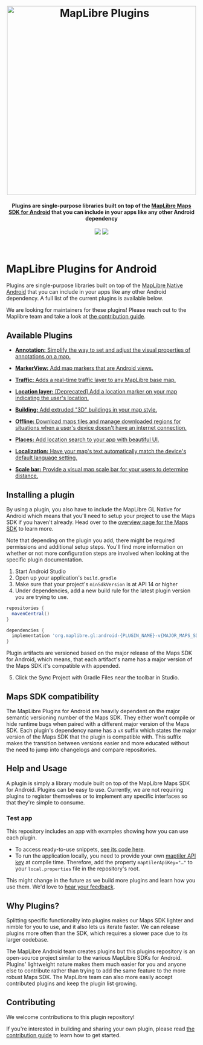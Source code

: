 <h1 align="center">
  <br>
  <img src="https://github.com/maplibre/maplibre-plugins-android/blob/main/.github/mlb-plugins-logo.png" alt="MapLibre Plugins" width="500">
</h1>

<h4 align="center">Plugins are single-purpose libraries built on top of the <a href="https://maplibre.org/maplibre-gl-native/android/api/">MapLibre Maps SDK for Android</a> that you can include in your apps like any other Android dependency</h4>

<p align="center">
  <a href="https://github.com/maplibre/maplibre-plugins-android/actions/workflows/ci.yml"><img src="https://github.com/maplibre/maplibre-plugins-android/actions/workflows/ci.yml/badge.svg" /></a>&nbsp;<a href="https://github.com/maplibre/maplibre-plugins-android/actions/workflows/release.yml"><img src="https://github.com/maplibre/maplibre-plugins-android/actions/workflows/release.yml/badge.svg" /></a>

</p>
<br>

# MapLibre Plugins for Android

Plugins are single-purpose libraries built on top of the [MapLibre Native Android](https://maplibre.org/maplibre-native/android/api/) that you can include in your apps like any other Android dependency. A full list of the current plugins is available below.

We are looking for maintainers for these plugins! Please reach out to the Maplibre team and take a look at [the contribution guide](https://github.com/maplibre/maplibre-plugins-android/blob/main/CONTRIBUTING.md).

## Available Plugins

* [**Annotation:** Simplify the way to set and adjust the visual properties of annotations on a map.](https://github.com/maplibre/maplibre-plugins-android/tree/main/plugin-annotation)

* [**MarkerView:** Add map markers that are Android views.](https://github.com/maplibre/maplibre-plugins-android/tree/main/plugin-markerview)

* [**Traffic:** Adds a real-time traffic layer to any MapLibre base map.](https://github.com/maplibre/maplibre-plugins-android/tree/main/plugin-traffic)

* [**Location layer:** [Deprecated] Add a location marker on your map indicating the user's location.](https://github.com/maplibre/maplibre-plugins-android/tree/main/plugin-locationlayer)

* [**Building:** Add extruded "3D" buildings in your map style.](https://github.com/maplibre/maplibre-plugins-android/tree/main/plugin-building)

* [**Offline:** Download maps tiles and manage downloaded regions for situations when a user's device doesn't have an internet connection.](https://github.com/maplibre/maplibre-plugins-android/tree/main/plugin-offline)

* [**Places:** Add location search to your app with beautiful UI.](https://github.com/maplibre/maplibre-plugins-android/tree/main/plugin-places)

* [**Localization:** Have your map's text automatically match the device's default language setting.](https://github.com/maplibre/maplibre-plugins-android/tree/main/plugin-localization)

* [**Scale bar:** Provide a visual map scale bar for your users to determine distance.](https://github.com/maplibre/maplibre-plugins-android/tree/main/plugin-scalebar)

## Installing a plugin

By using a plugin, you also have to include the MapLibre GL Native for Android which means that you'll need to setup your project to use the Maps SDK if you haven't already. Head over to the [overview page for the Maps SDK](https://maplibre.org/projects/maplibre-native/) to learn more.

Note that depending on the plugin you add, there might be required permissions and additional setup steps. You'll find more information on whether or not more configuration steps are involved when looking at the specific plugin documentation.

1. Start Android Studio
2. Open up your application's `build.gradle`
3. Make sure that your project's `minSdkVersion` is at API 14 or higher
4. Under dependencies, add a new build rule for the latest plugin version you are trying to use.
```gradle
repositories {
  mavenCentral()
}

dependencies {
  implementation 'org.maplibre.gl:android-{PLUGIN_NAME}-v{MAJOR_MAPS_SDK_VERSION_NUMBER}:PLUGIN_VERSION_NUMBER'
}
```

Plugin artifacts are versioned based on the major release of the Maps SDK for Android, which means, that each artifact's name has a major version of the Maps SDK it's compatible with appended.

5. Click the Sync Project with Gradle Files near the toolbar in Studio.

## Maps SDK compatibility

The MapLibre Plugins for Android are heavily dependent on the major semantic versioning number of the Maps SDK. They either won't compile or hide runtime bugs when paired with a different major version of the Maps SDK. Each plugin's dependency name has a `vX` suffix which states the major version of the Maps SDK that the plugin is compatible with. This suffix makes the transition between versions easier and more educated without the need to jump into changelogs and compare repositories.

## Help and Usage

A plugin is simply a library module built on top of the MapLibre Maps SDK for Android. Plugins can be easy to use. Currently, we are not requiring plugins to register themselves or to implement any specific interfaces so that they're simple to consume.

### Test app

This repository includes an app with examples showing how you can use each plugin.

- To access ready-to-use snippets, [see its code here](https://github.com/mapbox/mapbox-plugins-android/tree/main/app/src/main/java/org/maplibre/android/plugins/testapp).
- To run the application locally, you need to provide your own [maptiler API key](https://cloud.maptiler.com/account/keys/) at compile time. Therefore, add the property `maptilerApiKey="…"` to your `local.properties` file in the repository's root.

This might change in the future as we build more plugins and learn how you use them. We'd love to [hear your feedback](https://github.com/maplibre/maplibre-plugins-android/issues).

## Why Plugins?

Splitting specific functionality into plugins makes our Maps SDK lighter and nimble for you to use, and it also lets us iterate faster. We can release plugins more often than the SDK, which requires a slower pace due to its larger codebase.

The MapLibre Android team creates plugins but this plugins repository is an open-source project similar to the various MapLibre SDKs for Android.
Plugins' lightweight nature makes them much easier for you and anyone else to contribute rather than trying to add the same feature to the more robust Maps SDK. The MapLibre team can also more easily accept contributed plugins and keep the plugin list growing.

## Contributing

We welcome contributions to this plugin repository!

If you're interested in building and sharing your own plugin, please read [the contribution guide](https://github.com/maplibre/maplibre-plugins-android/blob/main/CONTRIBUTING.md) to learn how to get started.
